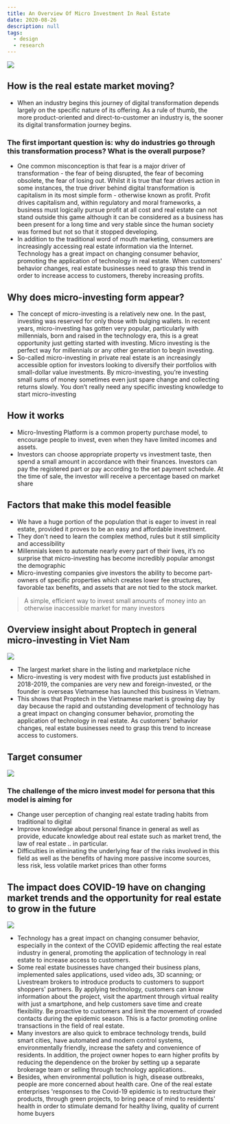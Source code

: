 ```yaml
---
title: An Overview Of Micro Investment In Real Estate
date: 2020-08-26
description: null
tags:
  - design
  - research
---
```


![](assets/an-overview-of-micro-investment-in-real-estate_c090fa939fb85f75f0df5757eca321e4_md5.webp)

## How is the real estate market moving?

* When an industry begins this journey of digital transformation depends largely on the specific nature of its offering. As a rule of thumb, the more product-oriented and direct-to-customer an industry is, the sooner its digital transformation journey begins.

### The first important question is: why do industries go through this transformation process? What is the overall purpose?

* One common misconception is that fear is a major driver of transformation - the fear of being disrupted, the fear of becoming obsolete, the fear of losing out. Whilst it is true that fear drives action in some instances, the true driver behind digital transformation is capitalism in its most simple form - otherwise known as profit. Profit drives capitalism and, within regulatory and moral frameworks, a business must logically pursue profit at all cost and real estate can not stand outside this game although it can be considered as a business has been present for a long time and very stable since the human society was formed but not so that it stopped developing.
* In addition to the traditional word of mouth marketing, consumers are increasingly accessing real estate information via the Internet. Technology has a great impact on changing consumer behavior, promoting the application of technology in real estate. When customers' behavior changes, real estate businesses need to grasp this trend in order to increase access to customers, thereby increasing profits.

## Why does micro-investing form appear?

* The concept of micro-investing is a relatively new one. In the past, investing was reserved for only those with bulging wallets. In recent years, micro-investing has gotten very popular, particularly with millennials, born and raised in the technology era, this is a great opportunity just getting started with investing. Micro investing is the perfect way for millennials or any other generation to begin investing.
* So-called micro-investing in private real estate is an increasingly accessible option for investors looking to diversify their portfolios with small-dollar value investments. By micro-investing, you’re investing small sums of money sometimes even just spare change and collecting returns slowly. You don’t really need any specific investing knowledge to start micro-investing

## How it works

* Micro-Investing Platform is a common property purchase model, to encourage people to invest, even when they have limited incomes and assets.
* Investors can choose appropriate property vs investment taste, then spend a small amount in accordance with their finances. Investors can pay the registered part or pay according to the set payment schedule. At the time of sale, the investor will receive a percentage based on market share

## Factors that make this model feasible

* We have a huge portion of the population that is eager to invest in real estate, provided it proves to be an easy and affordable investment.
* They don't need to learn the complex method, rules but it still simplicity and accessibility
* Millennials keen to automate nearly every part of their lives, it’s no surprise that micro-investing has become incredibly popular amongst the demographic
* Micro-investing companies give investors the ability to become part-owners of specific properties which creates lower fee structures, favorable tax benefits, and assets that are not tied to the stock market.

> A simple, efficient way to invest small amounts of money into an otherwise inaccessible market for many investors

## Overview insight about Proptech in general micro-investing in Viet Nam

![](assets/an-overview-of-micro-investment-in-real-estate_2585fae6f148111f1bde12ffd49b9cb5_md5.webp)

* The largest market share in the listing and marketplace niche
* Micro-investing is very modest with five products just established in 2018-2019, the companies are very new and foreign-invested, or the founder is overseas Vietnamese has launched this business in Vietnam.
* This shows that Proptech in the Vietnamese market is growing day by day because the rapid and outstanding development of technology has a great impact on changing consumer behavior, promoting the application of technology in real estate. As customers' behavior changes, real estate businesses need to grasp this trend to increase access to customers.

## Target consumer

![](assets/an-overview-of-micro-investment-in-real-estate_b6ef22eca339a6bcd76f440bb4facf00_md5.webp)

### The challenge of the micro invest model for persona that this model is aiming for

* Change user perception of changing real estate trading habits from traditional to digital
* Improve knowledge about personal finance in general as well as provide, educate knowledge about real estate such as market trend, the law of real estate .. in particular.
* Difficulties in eliminating the underlying fear of the risks involved in this field as well as the benefits of having more passive income sources, less risk, less volatile market prices than other forms

## The impact does COVID-19 have on changing market trends and the opportunity for real estate to grow in the future

![](assets/an-overview-of-micro-investment-in-real-estate_15b159e5ae0649832e2dcd5c0db6a97e_md5.webp)

* Technology has a great impact on changing consumer behavior, especially in the context of the COVID epidemic affecting the real estate industry in general, promoting the application of technology in real estate to increase access to customers.
* Some real estate businesses have changed their business plans, implemented sales applications, used video ads, 3D scanning; or Livestream brokers to introduce products to customers to support shoppers' partners. By applying technology, customers can know information about the project, visit the apartment through virtual reality with just a smartphone, and help customers save time and create flexibility. Be proactive to customers and limit the movement of crowded contacts during the epidemic season. This is a factor promoting online transactions in the field of real estate.
* Many investors are also quick to embrace technology trends, build smart cities, have automated and modern control systems, environmentally friendly, increase the safety and convenience of residents. In addition, the project owner hopes to earn higher profits by reducing the dependence on the broker by setting up a separate brokerage team or selling through technology applications..
* Besides, when environmental pollution is high, disease outbreaks, people are more concerned about health care. One of the real estate enterprises 'responses to the Covid-19 epidemic is to restructure their products, through green projects, to bring peace of mind to residents' health in order to stimulate demand for healthy living, quality of current home buyers

